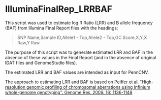 # IlluminaFinalRep_LRRBAF

This script was used to estimate log R Ratio (LRR) and B allele frequency (BAF) from
Illumina Final Report files with the headings:

> SNP Name,Sample ID,Allele1 - Top,Allele2 - Top,GC Score,X,Y,X Raw,Y Raw

The purpose of this script was to generate estimated LRR and BAF in the absence of these
values in the Final Report (and in the absence of original IDAT files and GenomeStudio files).

The estimated LRR and BAF values are intended as input for PennCNV.

The approach to estimating LRR and BAF is based on [Peiffer et al. "High-resolution genomic profiling of chromosomal aberrations using Infinium whole-genome genotyping". Genome Res. 2006. 16: 1136-1148](https://genome.cshlp.org/content/16/9/1136.full)
